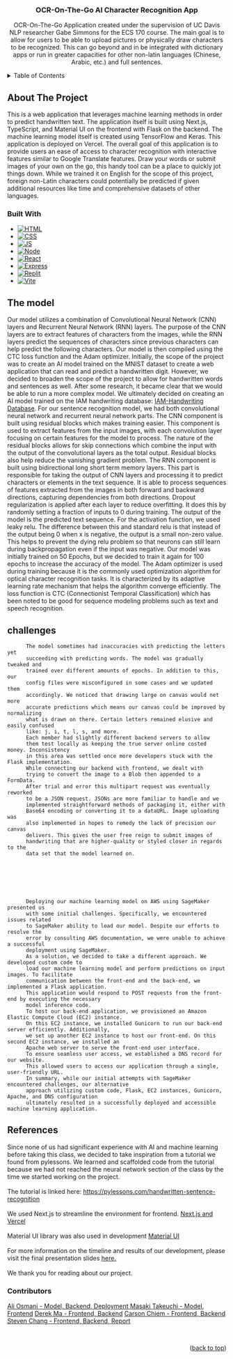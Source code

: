 
<!-- Improved compatibility of back to top link: See: https://github.com/othneildrew/Best-README-Template/pull/73 -->
<a id="readme-top"></a>
<!--
*** Thanks for checking out the Best-README-Template. If you have a suggestion
*** that would make this better, please fork the repo and create a pull request
*** or simply open an issue with the tag "enhancement".
*** Don't forget to give the project a star!
*** Thanks again! Now go create something AMAZING! :D
-->

<!-- PROJECT LOGO -->
<br />
<div align="center">

  <h3 align="center">OCR-On-The-Go AI Character Recognition App</h3>

  <p align="center">
OCR-On-The-Go Application created under the supervision of UC Davis NLP researcher Gabe Simmons for the ECS 170 course. The main goal is to allow for users to be able to upload pictures or physically draw characters to be recognized. This can go beyond and in be integrated with dictionary apps or run in greater capacities for other non-latin languages (Chinese, Arabic, etc.) and full sentences.
    <br />
  </p>
</div>



<!-- TABLE OF CONTENTS -->
<details>
  <summary>Table of Contents</summary>
  <ol>
    <li>
      <a href="#about-the-project">About The Project</a>
      <ul>
        <li><a href="#built-with">Built With</a></li>
      </ul>
    </li>
    <li><a href="#The-Model">The Model</a></li>
    <li><a href="#Challenges">Challenges</a></li>
    <li><a href="#References">References</a></li>
  </ol>
</details>



<!-- ABOUT THE PROJECT -->
## About The Project


This is a web application that leverages machine learning methods in
          order to predict handwritten text. The application itself is built
          using Next.js, TypeScript, and Material UI on the frontend with Flask
          on the backend. The machine learning model itself is created using
          TensorFlow and Keras. This application is deployed on Vercel. The
          overall goal of this application is to provide users an ease of access
          to character recognition with interactive features similar to Google
          Translate features. Draw your words or submit images of your own on
          the go, this handy tool can be a place to quickly jot things down. 
          While we trained it on English for the scope of this project, foreign 
          non-Latin characters could potentially be predicted if given additional 
          resources like time and comprehensive datasets of other languages. 




### Built With

* [![HTML][HTML]][HTML-url]
* [![CSS][CSS]][CSS-url]
* [![JS][JS]][JS-url]
* [![Node][Node]][Node-url]
* [![React][React.js]][React-url]
* [![Express][Express]][Express-url]
* [![Replit][Replit]][Replit-url]
* [![Vite][Vite]][Vite-url]


## The model

Our model utilizes a combination of Convolutional Neural Network (CNN)
          layers and Recurrent Neural Network (RNN) layers. The purpose of the
          CNN layers are to extract features of characters from the images,
          while the RNN layers predict the sequences of characters since
          previous characters can help predict the following characters. Our
          model is then compiled using the CTC loss function and the Adam optimizer.
          Initially, the scope of the project was to create an AI model trained
          on the MNIST dataset to create a web application that can read and
          predict a handwritten digit. However, we decided to broaden the scope
          of the project to allow for handwritten words and sentences as well.
          After some research, it became clear that we would be able to run a
          more complex model. We ultimately decided on creating an AI model
          trained on the IAM handwriting database: 
    <a href="https://fki.tic.heia-fr.ch/databases/iam-handwriting-database">IAM-Handwriting Database</a>.
          For our sentence recognition model, we had both convolutional neural
          network and recurrent neural network parts. The CNN component is built
          using residual blocks which makes training easier. This component is
          used to extract features from the input images, with each convolution
          layer focusing on certain features for the model to process. The nature
          of the residual blocks allows for skip connections which combine the
          input with the output of the convolutional layers as the total output.
          Residual blocks also help reduce the vanishing gradient problem.
          The RNN component is built using bidirectional long short term memory layers.
          This part is responsible for taking the output of CNN layers and processing
          it to predict characters or elements in the text sequence. It is able to process
          sequences of features extracted from the images in both forward and
          backward directions, capturing dependencies from both directions.
          Dropout regularization is applied after each layer to reduce overfitting.
          It does this by randomly setting a fraction of inputs to 0 during training.
          The output of the model is the predicted text sequence. For the activation function,
          we used leaky relu. The difference between this and standard relu
          is that instead of the output being 0 when x is negative, the
          output is a small non-zero value. This helps to prevent the dying
          relu problem so that neurons can still learn during backpropagation
          even if the input was negative.
          Our model was initially trained on 50 Epochs, but we decided to train
          it again for 100 epochs to increase the accuracy of the model. The Adam
          optimizer is used during training because it is the commonly used optimization
          algorithm for optical character recognition tasks. It is characterized
          by its adaptive learning rate mechanism that helps the algorithm converge
          efficiently. The loss function is CTC (Connectionist Temporal Classification)
          which has been noted to be good for sequence modeling problems such as text
          and speech recognition. 
## challenges
          The model sometimes had inaccuracies with predicting the letters yet
          succeeding with predicting words. The model was gradually tweaked and
          trained over different amounts of epochs. In addition to this, our
          config files were misconfigured in some cases and we updated them
          accordingly. We noticed that drawing large on canvas would net more
          accurate predictions which means our canvas could be improved by normalizing
          what is drawn on there. Certain letters remained elusive and easily confused
          like: j, i, t, l, s, and more.
          Each member had slightly different backend servers to allow 
          them test locally as keeping the true server online costed money. Inconsistency
          in this area was settled once more developers stuck with the Flask implementation.
          While connecting our backend with frontend, we dealt with
          trying to convert the image to a Blob then appended to a FormData.
          After trial and error this multipart request was eventually reworked
          to be a JSON request. JSONs are more familiar to handle and we
          implemented straightforward methods of packaging it, either with
          Base64 encoding or converting it to a dataURL. Image uploading was
          also implemented in hopes to remedy the lack of precision our canvas
          delivers. This gives the user free reign to submit images of
          handwriting that are higher-quality or styled closer in regards to the
          data set that the model learned on.

  <br></br>
  <br></br>


          Deploying our machine learning model on AWS using SageMaker presented us 
          with some initial challenges. Specifically, we encountered issues related 
          to SageMaker ability to load our model. Despite our efforts to resolve the 
          error by consulting AWS documentation, we were unable to achieve a successful 
          deployment using SageMaker.
          As a solution, we decided to take a different approach. We developed custom code to 
          load our machine learning model and perform predictions on input images. To facilitate 
          communication between the front-end and the back-end, we implemented a Flask application.
          This application would respond to POST requests from the front-end by executing the necessary
          model inference code.
          To host our back-end application, we provisioned an Amazon Elastic Compute Cloud (EC2) instance. 
          On this EC2 instance, we installed Gunicorn to run our back-end server efficiently. Additionally, 
          we set up another EC2 instance to host our front-end. On this second EC2 instance, we installed an
          Apache web server to serve the front-end user interface.
          To ensure seamless user access, we established a DNS record for our website. 
          This allowed users to access our application through a single, user-friendly URL. 
          In summary, while our initial attempts with SageMaker encountered challenges, our alternative
          approach utilizing custom code, Flask, EC2 instances, Gunicorn, Apache, and DNS configuration 
          ultimately resulted in a successfully deployed and accessible machine learning application.

## References
Since none of us had significant experience with AI and machine learning before 
          taking this class, we decided to take inspiration from a tutorial we found from 
          pylessons. We learned and scaffolded code from the tutorial because we had not reached 
          the neural network section of the class by the time we started working on the project.
          <br></br> 
          The tutorial is linked here: <a href="https://pylessons.com/handwritten-sentence-recognition">https://pylessons.com/handwritten-sentence-recognition</a>
          <br></br>
          We used Next.js to streamline the environment for frontend. <a href="https://nextjs.org/docs">Next.js and Vercel</a>
          <br></br>
          Material UI library was also used in development <a href="https://mui.com/material-ui/getting-started/">Material UI</a>
          <br></br>
          For more information on the timeline and results of our development, please visit the final presentation slides <a href="https://docs.google.com/presentation/d/1WYvEOhrlwOHoHyqLw9ayek6N3k5ojSqqLdyzZN91wGM/edit?usp=sharing">here.</a>
          <br></br>
          We thank you for reading about our project.


### Contributors
  <a href="https://github.com/aosmani38"> Ali Osmani - Model, Backend, Deployment </a>
  <a href="https://github.com/takeuchi-masaki">Masaki Takeuchi - Model, Frontend</a>
  <a href="https://github.com/danderekma">Derek Ma - Frontend, Backend</a>
  <a href="https://github.com/Carsontheboss909">Carson Chiem - Frontend, Backend</a>
  <a href="https://github.com/stdChang">Steven Chang - Frontend, Backend, Report</a>

<br/>



<p align="right">(<a href="#readme-top">back to top</a>)</p>


<!-- MARKDOWN LINKS & IMAGES -->
<!-- https://www.markdownguide.org/basic-syntax/#reference-style-links -->
[React.js]: https://img.shields.io/badge/React-20232A?style=for-the-badge&logo=react&logoColor=61DAFB
[React-url]: https://reactjs.org/
[Vite]: https://img.shields.io/badge/Vite-B73BFE?style=for-the-badge&logo=vite&logoColor=FFD62E
[Vite-url]: https://vite.dev/
[Node]: https://img.shields.io/badge/Node%20js-339933?style=for-the-badge&logo=nodedotjs&logoColor=white
[Node-url]: https://nodejs.org/en
[Express]: https://img.shields.io/badge/Express%20js-000000?style=for-the-badge&logo=express&logoColor=white
[Express-url]: https://expressjs.com/
[Replit]: https://img.shields.io/badge/replit-667881?style=for-the-badge&logo=replit&logoColor=white
[Replit-url]: https://replit.com/
[HTML]: https://img.shields.io/badge/HTML5-E34F26?style=for-the-badge&logo=html5&logoColor=white
[HTML-url]: https://developer.mozilla.org/en-US/docs/Web/HTML
[CSS]: https://img.shields.io/badge/CSS3-1572B6?style=for-the-badge&logo=css3&logoColor=white
[CSS-url]: https://developer.mozilla.org/en-US/docs/Web/CSS
[JS]: https://img.shields.io/badge/JavaScript-323330?style=for-the-badge&logo=javascript&logoColor=F7DF1E
[JS-url]: https://developer.mozilla.org/en-US/docs/Web/JavaScript
